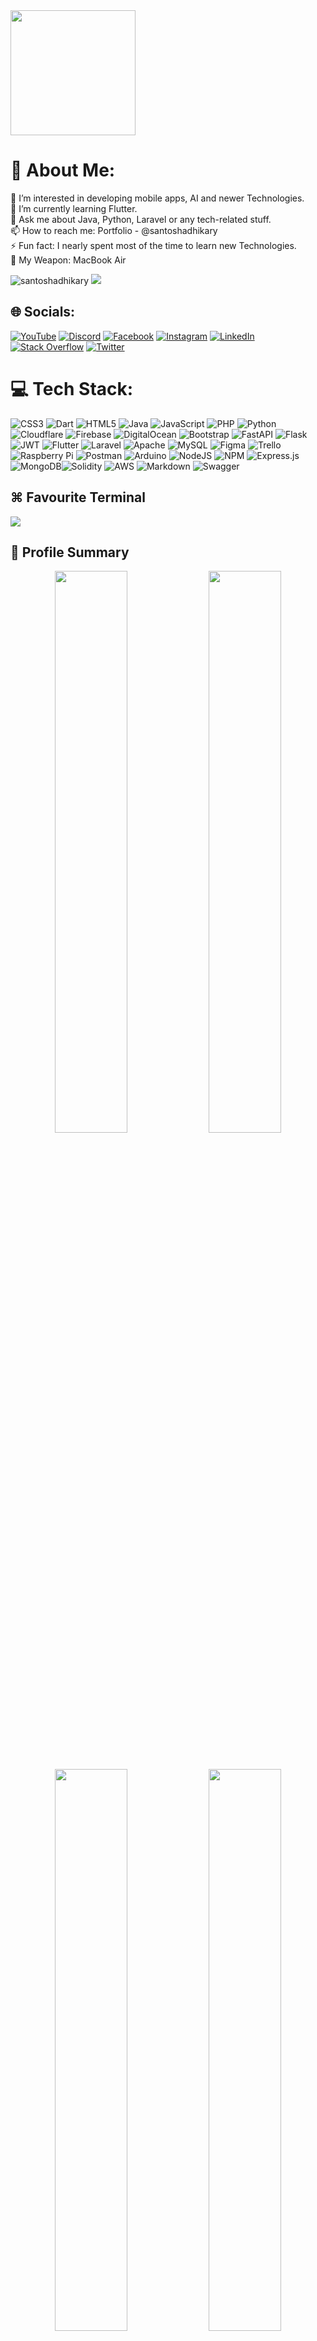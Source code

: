 <img height="200px" src="neon_logo.gif"/>

# 💫 About Me:
👀 I’m interested in developing mobile apps, AI and newer Technologies.<br>🌱 I’m currently learning Flutter.<br>💬 Ask me about Java, Python, Laravel or any tech-related stuff.<br>📫 How to reach me: Portfolio - @santoshadhikary<br>⚡ Fun fact: I nearly spent most of the time to learn new Technologies.<br>🔫 My Weapon: MacBook Air

<p align="left"> 
  <img src="https://komarev.com/ghpvc/?username=santoshadhikary&color=orange&style=flat-square" alt="santoshadhikary" /> 
  <img src="https://wakatime.com/badge/user/waka_f47f5e4b-da73-4c92-9c06-2239f836bdec.svg"/>
</p>

## 🌐 Socials:
[![YouTube](https://img.shields.io/badge/YouTube-%23FF0000.svg?logo=YouTube&logoColor=white)](https://youtube.com/@santoshadhikary)
[![Discord](https://img.shields.io/badge/Discord-%234751C4.svg?logo=Discord&logoColor=white)](https://discord.gg/rpT4J7YMGA)
[![Facebook](https://img.shields.io/badge/Facebook-%231877F2.svg?logo=Facebook&logoColor=white)](https://facebook.com/santosh.adhikary) [![Instagram](https://img.shields.io/badge/Instagram-%23E4405F.svg?logo=Instagram&logoColor=white)](https://instagram.com/santoshadhikary) [![LinkedIn](https://img.shields.io/badge/LinkedIn-%230077B5.svg?logo=linkedin&logoColor=white)](https://www.linkedin.com/in/santosh-adhikari-b24324265/) [![Stack Overflow](https://img.shields.io/badge/-Stackoverflow-FE7A16?logo=stack-overflow&logoColor=white)](https://stackoverflow.com/users/22838702/santosh-adhikari) [![Twitter](https://img.shields.io/badge/Twitter-%231DA1F2.svg?logo=Twitter&logoColor=white)](https://twitter.com/santoshadhikary)

# 💻 Tech Stack:
![CSS3](https://img.shields.io/badge/css3-%231572B6.svg?style=for-the-badge&logo=css3&logoColor=white) ![Dart](https://img.shields.io/badge/dart-%230175C2.svg?style=for-the-badge&logo=dart&logoColor=white) ![HTML5](https://img.shields.io/badge/html5-%23E34F26.svg?style=for-the-badge&logo=html5&logoColor=white) ![Java](https://img.shields.io/badge/java-%23ED8B00.svg?style=for-the-badge&logo=java&logoColor=white) ![JavaScript](https://img.shields.io/badge/javascript-%23323330.svg?style=for-the-badge&logo=javascript&logoColor=%23F7DF1E) ![PHP](https://img.shields.io/badge/php-%23777BB4.svg?style=for-the-badge&logo=php&logoColor=white) ![Python](https://img.shields.io/badge/python-3670A0?style=for-the-badge&logo=python&logoColor=ffdd54) ![Cloudflare](https://img.shields.io/badge/Cloudflare-F38020?style=for-the-badge&logo=Cloudflare&logoColor=white) ![Firebase](https://img.shields.io/badge/firebase-%23039BE5.svg?style=for-the-badge&logo=firebase) ![DigitalOcean](https://img.shields.io/badge/DigitalOcean-%230167ff.svg?style=for-the-badge&logo=digitalOcean&logoColor=white) ![Bootstrap](https://img.shields.io/badge/bootstrap-%23563D7C.svg?style=for-the-badge&logo=bootstrap&logoColor=white) ![FastAPI](https://img.shields.io/badge/FastAPI-005571?style=for-the-badge&logo=fastapi) ![Flask](https://img.shields.io/badge/flask-%23000.svg?style=for-the-badge&logo=flask&logoColor=white) ![JWT](https://img.shields.io/badge/JWT-black?style=for-the-badge&logo=JSON%20web%20tokens) ![Flutter](https://img.shields.io/badge/Flutter-%2302569B.svg?style=for-the-badge&logo=Flutter&logoColor=white) ![Laravel](https://img.shields.io/badge/laravel-%23FF2D20.svg?style=for-the-badge&logo=laravel&logoColor=white) ![Apache](https://img.shields.io/badge/apache-%23D42029.svg?style=for-the-badge&logo=apache&logoColor=white) ![MySQL](https://img.shields.io/badge/mysql-%2300f.svg?style=for-the-badge&logo=mysql&logoColor=white) 	![Figma](https://img.shields.io/badge/figma-%23F24E1E.svg?style=for-the-badge&logo=figma&logoColor=white) ![Trello](https://img.shields.io/badge/Trello-%23026AA7.svg?style=for-the-badge&logo=Trello&logoColor=white) ![Raspberry Pi](https://img.shields.io/badge/-RaspberryPi-C51A4A?style=for-the-badge&logo=Raspberry-Pi) ![Postman](https://img.shields.io/badge/Postman-FF6C37?style=for-the-badge&logo=postman&logoColor=white) ![Arduino](https://img.shields.io/badge/-Arduino-00979D?style=for-the-badge&logo=Arduino&logoColor=white) ![NodeJS](https://img.shields.io/badge/node.js-6DA55F?style=for-the-badge&logo=node.js&logoColor=white) ![NPM](https://img.shields.io/badge/NPM-%23000000.svg?style=for-the-badge&logo=npm&logoColor=white) ![Express.js](https://img.shields.io/badge/express.js-%23404d59.svg?style=for-the-badge&logo=express&logoColor=%2361DAFB) ![MongoDB](https://img.shields.io/badge/MongoDB-%234ea94b.svg?style=for-the-badge&logo=mongodb&logoColor=white)![Solidity](https://img.shields.io/badge/Solidity-%23363636.svg?style=for-the-badge&logo=solidity&logoColor=white) ![AWS](https://img.shields.io/badge/AWS-%23FF9900.svg?style=for-the-badge&logo=amazon-aws&logoColor=white) ![Markdown](https://img.shields.io/badge/markdown-%23000000.svg?style=for-the-badge&logo=markdown&logoColor=white) ![Swagger](https://img.shields.io/badge/-Swagger-%23Clojure?style=for-the-badge&logo=swagger&logoColor=white)

## ⌘ Favourite Terminal
<p align="left">
  <a href="https://www.warp.dev/">
    <img src="https://img.shields.io/badge/WARP-%23ED8B00.svg?style=for-the-badge&logo=java&logoColor=white" /> 
  </a>
</p>

## 🪪 Profile Summary
<p align="center">
<img width="48%" src="http://github-profile-summary-cards.vercel.app/api/cards/stats?username=santoshadhikary&theme=github_dark"/>
<img width="48%" src="http://github-profile-summary-cards.vercel.app/api/cards/productive-time?username=santoshadhikary&theme=github_dark&utcOffset=8"/>
</p>
<br>
<p align="center">
<img width="48%" src="http://github-profile-summary-cards.vercel.app/api/cards/repos-per-language?username=santoshadhikary&theme=github_dark"/>
<img width="48%" src="http://github-profile-summary-cards.vercel.app/api/cards/most-commit-language?username=santoshadhikary&theme=github_dark"/>
</p>
<br>
<img width="100%" src="http://github-profile-summary-cards.vercel.app/api/cards/profile-details?username=santoshadhikary&theme=github_dark"/>

## 📈 Contribution Graph:
[![Sangam's github activity graph](https://github-readme-activity-graph.vercel.app/graph?username=codersangam&theme=tokyo-night)](https://github.com/codersangam/github-readme-activity-graph)



---

  
<!-- Proudly created with GPRM ( https://gprm.itsvg.in ) -->
